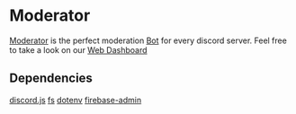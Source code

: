 # Moderator
 [Moderator](https://top.gg/bots/820652183045144606) is the perfect moderation [Bot](https://discord.dev) for every discord server.
 Feel free to take a look on our [Web Dashboard](http://discord-moderator.com)

## Dependencies
 [discord.js](https://npmjs.com/package/discord.js)
 [fs](https://npmjs.com/package/fs)
 [dotenv](https://npmjs.com/package/dotenv)
 [firebase-admin](https://npmjs.com/package/firebase-admin)